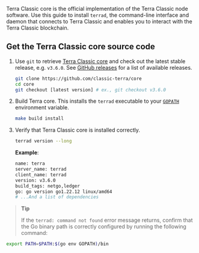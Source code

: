 Terra Classic core is the official implementation of the Terra Classic node software. Use this guide to install `terrad`, the command-line interface and daemon that connects to Terra Classic and enables you to interact with the Terra Classic blockchain.

## Get the Terra Classic core source code

1. Use `git` to retrieve [Terra Classic core](https://github.com/classic-terra/core/) and check out the latest stable release, e.g. `v3.6.0`. See [GitHub releases](https://github.com/classic-terra/core/releases) for a list of available releases.

   ```bash
   git clone https://github.com/classic-terra/core
   cd core
   git checkout [latest version] # ex., git checkout v3.6.0
   ```

2. Build Terra core. This installs the `terrad` executable to your [`GOPATH`](https://go.dev/doc/gopath_code) environment variable.

   ```bash
   make build install
   ```

3. Verify that Terra Classic core is installed correctly.

   ```bash
   terrad version --long
   ```

   **Example**:

   ```bash
   name: terra
   server_name: terrad
   client_name: terrad
   version: v3.6.0
   build_tags: netgo,ledger
   go: go version go1.22.12 linux/amd64
   # ...And a list of dependencies
   ```

> **Tip**
>
> If the `terrad: command not found` error message returns, confirm that the Go binary path is correctly configured by running the following command:

```bash
export PATH=$PATH:$(go env GOPATH)/bin
```
